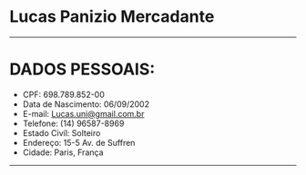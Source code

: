 # Lucas Panizio Mercadante


---

# DADOS PESSOAIS:

- CPF: 698.789.852-00
- Data de Nascimento: 06/09/2002
- E-mail: Lucas.uni@gmail.com.br
- Telefone: (14) 96587-8969
- Estado Civíl: Solteiro
- Endereço: 15-5 Av. de Suffren
- Cidade: Paris, França


---